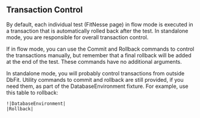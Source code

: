 ## Transaction Control

By default, each individual test (FitNesse page) in flow mode is executed in a transaction that is automatically rolled back after the test. In standalone mode, you are responsible for overall transaction control.

If in flow mode, you can use the Commit and Rollback commands to control the transactions manually, but remember that a final rollback will be added at the end of the test. These commands have no additional arguments.

In standalone mode, you will probably control transactions from outside DbFit. Utility commands to commit and rollback are still provided, if you need them, as part of the DatabaseEnvironment fixture. For example, use this table to rollback:

    !|DatabaseEnvironment|
    |Rollback|
